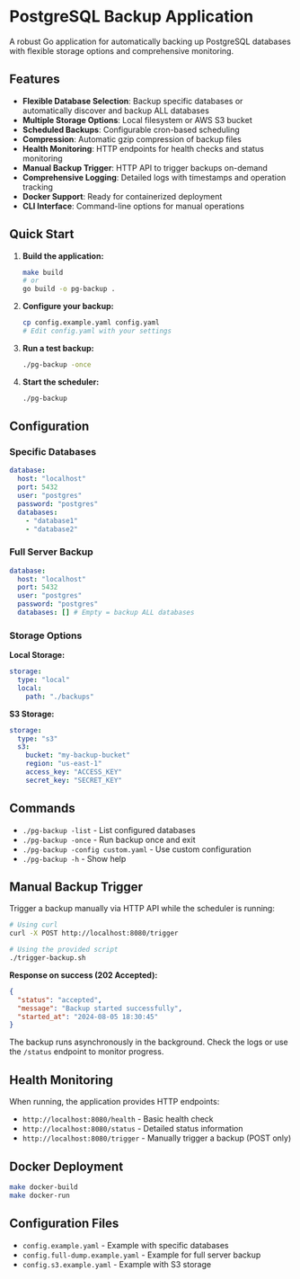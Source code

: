 # PostgreSQL Backup Application

A robust Go application for automatically backing up PostgreSQL databases with flexible storage options and comprehensive monitoring.

## Features

- **Flexible Database Selection**: Backup specific databases or automatically discover and backup ALL databases
- **Multiple Storage Options**: Local filesystem or AWS S3 bucket
- **Scheduled Backups**: Configurable cron-based scheduling
- **Compression**: Automatic gzip compression of backup files
- **Health Monitoring**: HTTP endpoints for health checks and status monitoring
- **Manual Backup Trigger**: HTTP API to trigger backups on-demand
- **Comprehensive Logging**: Detailed logs with timestamps and operation tracking
- **Docker Support**: Ready for containerized deployment
- **CLI Interface**: Command-line options for manual operations

## Quick Start

1. **Build the application:**

   ```bash
   make build
   # or
   go build -o pg-backup .
   ```

2. **Configure your backup:**

   ```bash
   cp config.example.yaml config.yaml
   # Edit config.yaml with your settings
   ```

3. **Run a test backup:**

   ```bash
   ./pg-backup -once
   ```

4. **Start the scheduler:**
   ```bash
   ./pg-backup
   ```

## Configuration

### Specific Databases

```yaml
database:
  host: "localhost"
  port: 5432
  user: "postgres"
  password: "postgres"
  databases:
    - "database1"
    - "database2"
```

### Full Server Backup

```yaml
database:
  host: "localhost"
  port: 5432
  user: "postgres"
  password: "postgres"
  databases: [] # Empty = backup ALL databases
```

### Storage Options

**Local Storage:**

```yaml
storage:
  type: "local"
  local:
    path: "./backups"
```

**S3 Storage:**

```yaml
storage:
  type: "s3"
  s3:
    bucket: "my-backup-bucket"
    region: "us-east-1"
    access_key: "ACCESS_KEY"
    secret_key: "SECRET_KEY"
```

## Commands

- `./pg-backup -list` - List configured databases
- `./pg-backup -once` - Run backup once and exit
- `./pg-backup -config custom.yaml` - Use custom configuration
- `./pg-backup -h` - Show help

## Manual Backup Trigger

Trigger a backup manually via HTTP API while the scheduler is running:

```bash
# Using curl
curl -X POST http://localhost:8080/trigger

# Using the provided script
./trigger-backup.sh
```

**Response on success (202 Accepted):**

```json
{
  "status": "accepted",
  "message": "Backup started successfully",
  "started_at": "2024-08-05 18:30:45"
}
```

The backup runs asynchronously in the background. Check the logs or use the `/status` endpoint to monitor progress.

## Health Monitoring

When running, the application provides HTTP endpoints:

- `http://localhost:8080/health` - Basic health check
- `http://localhost:8080/status` - Detailed status information
- `http://localhost:8080/trigger` - Manually trigger a backup (POST only)

## Docker Deployment

```bash
make docker-build
make docker-run
```

## Configuration Files

- `config.example.yaml` - Example with specific databases
- `config.full-dump.example.yaml` - Example for full server backup
- `config.s3.example.yaml` - Example with S3 storage
